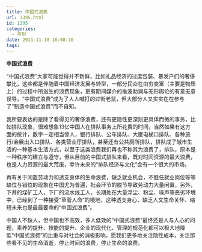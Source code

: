 ```yaml
---
title: 中国式浪费
url: 1395.html
id: 1395
categories:
  - 写到
date: 2011-11-18 16:08:10
tags:
---
```


**中国式浪费**

  
“中国式浪费”大家可能觉得并不新鲜，比如礼品经济的过度包装、暴发户们的奢侈攀比，这些都是伴随着中国经济发展与转型，一部分民众在由穷变富（主要是物质上）的过程中所滋生的浪费现象，更有期间媒介的推波助澜与无形舆论的有意无意误导，“中国式浪费”成为了人人喊打的过街老鼠，但大部分人又实实在在参与了“制造中国式浪费”而不自知。  
  
我所要表达的是除了看得见的奢侈浪费，还有更隐性更深刻更具体而微的事务，比如排队现象，很难想象13亿中国人在排队事务上所花费的时间，当然如果有这方面的统计，数字一定相当惊人，银行排队、公车排队、大厦电梯口排队、各种旅行/会展出入口排队、各类营业厅排队，甚至还有公共厕所排队，排队成了城市生活的一种基本生活方式，以至于这类浪费我们再也不称其为浪费了，排队，原本是一种秩序的建立与遵守，但从目前的中国式排队来看，既对时间资源的最大浪费，也是人力资源的最大荒废，幸许未来的“排队经济与文化”会有一个很大的市场。  
  
再有关于闲置劳动力和透支身体的生命浪费，缺乏就业机会，不胜任就业岗位等等缺位与错位的现象在中国尤为普遍，社会环节的脱节导致劳动力大量闲置，另外，下井的煤矿工人，下厂的流水线工人，长期处在大量浮尘、粉尘、噪声等恶劣环境中，已经到了一种接受“草菅人命”的境地，这种透支身心、缺乏人文生命关怀、缩短未来也是最最要命的“中国式浪费”。  
  
中国人不缺人，但中国也不高效，多人低效的“中国式浪费”最终还是人与人心的问题，素养的提升、技能的提升、企业的现代化、管理的规范化都可以极大地降低“中国式浪费”的比重与对社会的消极影响，愿我们更多地关注隐性成本，关注那些看不见的生命消逝，停止时间的浪费，停止生命的浪费。